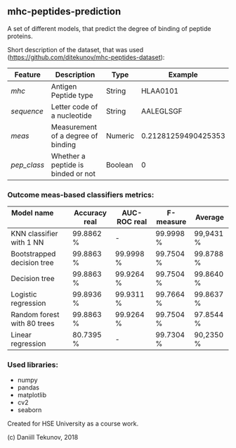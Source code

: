 ## mhc-peptides-prediction
A set of different models, that predict the degree of binding of peptide proteins.

Short description of the dataset, that was used (https://github.com/ditekunov/mhc-peptides-dataset):

| Feature     | Description                        | Type    | Example             |
|-------------|------------------------------------|---------|---------------------|
| *mhc*       | Antigen Peptide type               | String  | HLAA0101            |
| *sequence*  | Letter code of a nucleotide        | String  | AALEGLSGF           |
| *meas*      | Measurement of a degree of binding | Numeric | 0.21281259490425353 |
| *pep_class* | Whether a peptide is binded or not | Boolean | 0                   |


### Outcome meas-based classifiers metrics:

| Model name                  | Accuracy real | AUC-ROC real | F-measure | Average   |
|-----------------------------|---------------|--------------|-----------|-----------|
| KNN classifier with 1 NN    | 99.8862 %     | -            | 99.9998 % | 99,9431 % |
| Bootstrapped decision tree  | 99.8863 %     | 99.9998 %    | 99.7504 % | 99.8788 % |
| Decision tree               | 99.8863 %     | 99.9264 %    | 99.7504 % | 99.8640 % |
| Logistic regression         | 99.8936 %     | 99.9311 %    | 99.7664 % | 99.8637 % |
| Random forest with 80 trees | 99.8863 %     | 99.9264 %    | 99.7504 % | 97.8544 % |
| Linear regression           | 80.7395 %     | -            | 99.7304 % | 90,2350 % |


### Used libraries:

* numpy
* pandas
* matplotlib
* cv2
* seaborn

Created for HSE University as a course work.

(c) Daniill Tekunov, 2018
